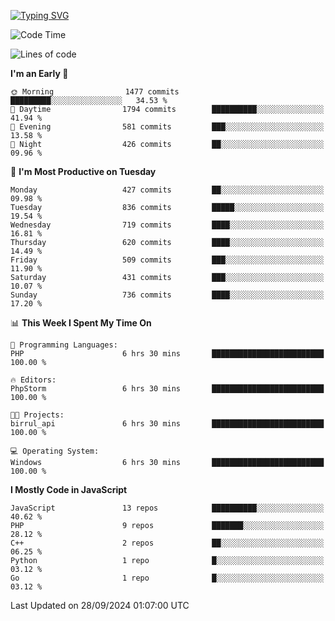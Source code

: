 [![Typing SVG](https://readme-typing-svg.demolab.com?font=Fira+Code&pause=1000&color=F7F7F7&random=false&width=435&lines=Hi+%F0%9F%91%8B%2C+I'm+Rafiu+Sidqi;Junior+Backend+Developer)](https://git.io/typing-svg)
<!--START_SECTION:waka-->
![Code Time](http://img.shields.io/badge/Code%20Time-455%20hrs%2048%20mins-blue)

![Lines of code](https://img.shields.io/badge/From%20Hello%20World%20I%27ve%20Written-1.9%20million%20lines%20of%20code-blue)

**I'm an Early 🐤** 

```text
🌞 Morning                1477 commits        █████████░░░░░░░░░░░░░░░░   34.53 % 
🌆 Daytime                1794 commits        ██████████░░░░░░░░░░░░░░░   41.94 % 
🌃 Evening                581 commits         ███░░░░░░░░░░░░░░░░░░░░░░   13.58 % 
🌙 Night                  426 commits         ██░░░░░░░░░░░░░░░░░░░░░░░   09.96 % 
```
📅 **I'm Most Productive on Tuesday** 

```text
Monday                   427 commits         ██░░░░░░░░░░░░░░░░░░░░░░░   09.98 % 
Tuesday                  836 commits         █████░░░░░░░░░░░░░░░░░░░░   19.54 % 
Wednesday                719 commits         ████░░░░░░░░░░░░░░░░░░░░░   16.81 % 
Thursday                 620 commits         ████░░░░░░░░░░░░░░░░░░░░░   14.49 % 
Friday                   509 commits         ███░░░░░░░░░░░░░░░░░░░░░░   11.90 % 
Saturday                 431 commits         ███░░░░░░░░░░░░░░░░░░░░░░   10.07 % 
Sunday                   736 commits         ████░░░░░░░░░░░░░░░░░░░░░   17.20 % 
```


📊 **This Week I Spent My Time On** 

```text
💬 Programming Languages: 
PHP                      6 hrs 30 mins       █████████████████████████   100.00 % 

🔥 Editors: 
PhpStorm                 6 hrs 30 mins       █████████████████████████   100.00 % 

🐱‍💻 Projects: 
birrul_api               6 hrs 30 mins       █████████████████████████   100.00 % 

💻 Operating System: 
Windows                  6 hrs 30 mins       █████████████████████████   100.00 % 
```

**I Mostly Code in JavaScript** 

```text
JavaScript               13 repos            ██████████░░░░░░░░░░░░░░░   40.62 % 
PHP                      9 repos             ███████░░░░░░░░░░░░░░░░░░   28.12 % 
C++                      2 repos             ██░░░░░░░░░░░░░░░░░░░░░░░   06.25 % 
Python                   1 repo              █░░░░░░░░░░░░░░░░░░░░░░░░   03.12 % 
Go                       1 repo              █░░░░░░░░░░░░░░░░░░░░░░░░   03.12 % 
```




 Last Updated on 28/09/2024 01:07:00 UTC
<!--END_SECTION:waka-->
